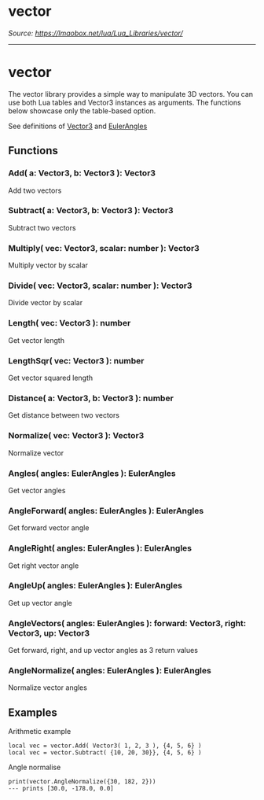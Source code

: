 # vector

*Source: https://lmaobox.net/lua/Lua_Libraries/vector/*

---



# vector


The vector library provides a simple way to manipulate 3D vectors. You can use both Lua tables and Vector3 instances as arguments. The functions below showcase only the table-based option.


See definitions of [Vector3](../Lua_Classes/vector3.md) and [EulerAngles](../../Lua_Classes/EulerAngles/)


## Functions


### Add( a: Vector3, b: Vector3 ): Vector3


Add two vectors


### Subtract( a: Vector3, b: Vector3 ): Vector3


Subtract two vectors


### Multiply( vec: Vector3, scalar: number ): Vector3


Multiply vector by scalar


### Divide( vec: Vector3, scalar: number ): Vector3


Divide vector by scalar


### Length( vec: Vector3 ): number


Get vector length


### LengthSqr( vec: Vector3 ): number


Get vector squared length


### Distance( a: Vector3, b: Vector3 ): number


Get distance between two vectors


### Normalize( vec: Vector3 ): Vector3


Normalize vector


### Angles( angles: EulerAngles ): EulerAngles


Get vector angles


### AngleForward( angles: EulerAngles ): EulerAngles


Get forward vector angle


### AngleRight( angles: EulerAngles ): EulerAngles


Get right vector angle


### AngleUp( angles: EulerAngles ): EulerAngles


Get up vector angle


### AngleVectors( angles: EulerAngles ): forward: Vector3, right: Vector3, up: Vector3


Get forward, right, and up vector angles as 3 return values


### AngleNormalize( angles: EulerAngles ): EulerAngles


Normalize vector angles


## Examples


Arithmetic example
```
local vec = vector.Add( Vector3( 1, 2, 3 ), {4, 5, 6} )
local vec = vector.Subtract( {10, 20, 30}}, {4, 5, 6} )

```

Angle normalise
```
print(vector.AngleNormalize({30, 182, 2}))
--- prints [30.0, -178.0, 0.0]

```


